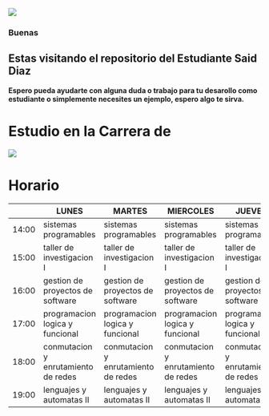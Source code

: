 [![](https://i.imgur.com/zcajzds.png)](https://imgur.com/a/xKtYNeZ)

### Buenas

## Estas visitando el repositorio del Estudiante Said Diaz

**Espero pueda ayudarte con alguna duda o trabajo para tu desarollo como estudiante o simplemente necesites un ejemplo, espero algo te sirva.**

# Estudio en la Carrera de
[![](https://i.imgur.com/kGgLiOJ.png)](https://imgur.com/a/xKtYNeZ)



































#                                                                 Horario
|       | LUNES                               | MARTES                              | MIERCOLES                           | JUEVES                              | VIERNES                             |
|-------|-------------------------------------|-------------------------------------|-------------------------------------|-------------------------------------|-------------------------------------|
| 14:00 | sistemas programables               | sistemas programables               | sistemas programables               | sistemas programables               |                                     |
| 15:00 | taller de investigacion I           | taller de investigacion I           | taller de investigacion I           | taller de investigacion I           | gestion de proyectos de software    |
| 16:00 | gestion de proyectos de software    | gestion de proyectos de software    | gestion de proyectos de software    | gestion de proyectos de software    | gestion de proyectos de software    |
| 17:00 | programacion logica y funcional     | programacion logica y funcional     | programacion logica y funcional     | programacion logica y funcional     |                                     |
| 18:00 | conmutacion y enrutamiento de redes | conmutacion y enrutamiento de redes | conmutacion y enrutamiento de redes | conmutacion y enrutamiento de redes | conmutacion y enrutamiento de redes |
| 19:00 | lenguajes y automatas II            | lenguajes y automatas II            | lenguajes y automatas II            | lenguajes y automatas II            | lenguajes y automatas II            |








<!--
**TippySaurio/TippySaurio** is a ✨ _special_ ✨ repository because its `README.md` (this file) appears on your GitHub profile.

![](https://imgur.com/a/xKtYNeZ)

Here are some ideas to get you started:

- 🔭 I’m currently working on ...
- 🌱 I’m currently learning ...
- 👯 I’m looking to collaborate on ...
- 🤔 I’m looking for help with ...
- 💬 Ask me about ...
- 📫 How to reach me: ...
- 😄 Pronouns: ...
- ⚡ Fun fact: ...
-->
